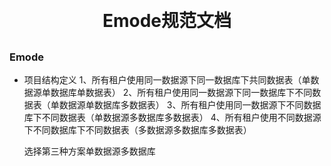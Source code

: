 <h1 align="center" style="margin: 30px 0 30px; font-weight: bold;">Emode规范文档</h1>

### Emode

- 项目结构定义
  1、所有租户使用同一数据源下同一数据库下共同数据表（单数据源单数据库单数据表）
  2、所有租户使用同一数据源下同一数据库下不同数据表（单数据源单数据库多数据表）
  3、所有租户使用同一数据源下不同数据库下不同数据表（单数据源多数据库多数据表）
  4、所有租户使用不同数据源下不同数据库下不同数据表（多数据源多数据库多数据表）

  选择第三种方案单数据源多数据库